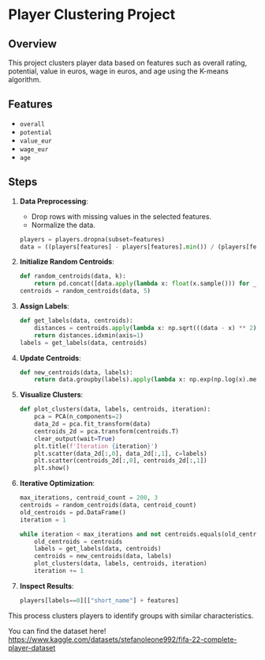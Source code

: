 # Player Clustering Project

## Overview

This project clusters player data based on features such as overall rating, potential, value in euros, wage in euros, and age using the K-means algorithm.

## Features

- `overall`
- `potential`
- `value_eur`
- `wage_eur`
- `age`

## Steps

1. **Data Preprocessing**: 
   - Drop rows with missing values in the selected features.
   - Normalize the data.

    ```python
    players = players.dropna(subset=features)
    data = ((players[features] - players[features].min()) / (players[features].max() - players[features].min())) * 10 + 1
    ```

2. **Initialize Random Centroids**:

    ```python
    def random_centroids(data, k):
        return pd.concat([data.apply(lambda x: float(x.sample())) for _ in range(k)], axis=1)
    centroids = random_centroids(data, 5)
    ```

3. **Assign Labels**:

    ```python
    def get_labels(data, centroids):
        distances = centroids.apply(lambda x: np.sqrt(((data - x) ** 2).sum(axis=1)))
        return distances.idxmin(axis=1)
    labels = get_labels(data, centroids)
    ```

4. **Update Centroids**:

    ```python
    def new_centroids(data, labels):
        return data.groupby(labels).apply(lambda x: np.exp(np.log(x).mean())).T
    ```

5. **Visualize Clusters**:

    ```python
    def plot_clusters(data, labels, centroids, iteration):
        pca = PCA(n_components=2)
        data_2d = pca.fit_transform(data)
        centroids_2d = pca.transform(centroids.T)
        clear_output(wait=True)
        plt.title(f'Iteration {iteration}')
        plt.scatter(data_2d[:,0], data_2d[:,1], c=labels)
        plt.scatter(centroids_2d[:,0], centroids_2d[:,1])
        plt.show()
    ```

6. **Iterative Optimization**:

    ```python
    max_iterations, centroid_count = 200, 3
    centroids = random_centroids(data, centroid_count)
    old_centroids = pd.DataFrame()
    iteration = 1

    while iteration < max_iterations and not centroids.equals(old_centroids):
        old_centroids = centroids
        labels = get_labels(data, centroids)
        centroids = new_centroids(data, labels)
        plot_clusters(data, labels, centroids, iteration)
        iteration += 1
    ```

7. **Inspect Results**:

    ```python
    players[labels==0][["short_name"] + features]
    ```

This process clusters players to identify groups with similar characteristics.



You can find the dataset here! https://www.kaggle.com/datasets/stefanoleone992/fifa-22-complete-player-dataset
